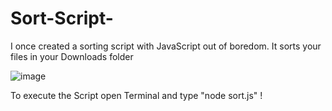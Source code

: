 # Sort-Script-
 I once created a sorting script with JavaScript out of boredom. It sorts your files in your Downloads folder

![image](https://user-images.githubusercontent.com/75635207/148113717-c962e76e-7913-4492-a82b-3d4b0e65c6f4.png)


To execute the Script open Terminal and type "node sort.js" !

